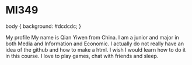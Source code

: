 # MI349

body {
     background: #dcdcdc;
}


My profile
My name is Qian Yiwen from China. I am a junior and major in both Media and Information and Economic.
I actually do not really have an idea of the github and how to make a html. I wish I would learn how to do it in this course.
I love to play games, chat with friends and sleep.
